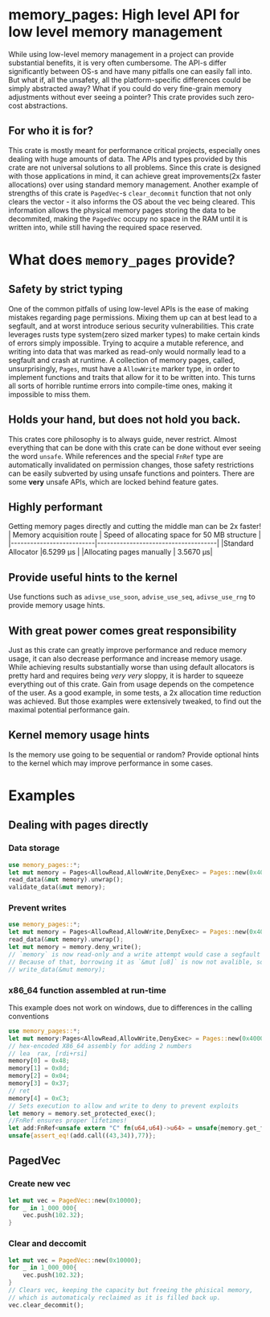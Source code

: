 # memory_pages: High level API for low level memory management
While using low-level memory management in a project can provide substantial benefits, it is very often cumbersome. The API-s differ significantly between OS-s and have many pitfalls one can easily fall into. But what if, all the unsafety, all the platform-specific differences could be simply abstracted away? What if you could do very fine-grain memory adjustments without ever seeing a pointer? This crate provides such zero-cost abstractions.
## For who it is for?
This crate is mostly meant for performance critical projects, especially ones dealing with huge amounts of data. The APIs and types provided by this crate are not universal solutions to all problems. Since this crate is designed with those applications in mind, it can achieve great improvements(2x faster allocations) over using standard memory management. Another example of strengths of this crate is `PagedVec`-s `clear_decommit` function that not only clears the vector - it also informs the OS about the vec being cleared. This information allows the physical memory pages storing the data to be decommited, making the `PagedVec` occupy no space in the RAM until it is written into, while still having the required space reserved.
# What does `memory_pages` provide?
## Safety by strict typing
One of the common pitfalls of using low-level APIs is the ease of making mistakes regarding page permissions. Mixing them up can at best lead to a segfault, and at worst introduce serious security vulnerabilities. This crate leverages rusts type system(zero sized marker types) to make certain kinds of errors simply impossible. Trying to acquire a mutable reference, and writing into data that was marked as read-only would normally lead to a segfault and crash at runtime. A collection of memory pages, called, unsurprisingly, `Pages`, must have a `AllowWrite` marker type, in order to implement functions and traits that allow for it to be written into. This turns all sorts of horrible runtime errors into compile-time ones, making it impossible to miss them.
## Holds your hand, but does not hold you back. 
This crates core philosophy is to always guide, never restrict. Almost everything that can be done with this crate can be done without ever seeing the word `unsafe`. While references and the special `FnRef` type are automatically invalidated on permission changes, those safety restrictions can be easily subverted by using unsafe functions and pointers. 
There are some **very** unsafe APIs, which are locked behind feature gates.
## Highly performant 
Getting memory pages directly and cutting the middle man can be 2x faster!
| Memory acquisition route | Speed of allocating space for 50 MB structure |
|--------------------------|-------------------------------------|
|Standard Allocator |6.5299 µs |
|Allocating pages manually | 3.5670 µs|
## Provide useful hints to the kernel
Use functions such as `adivse_use_soon`, `advise_use_seq`, `adivse_use_rng` to provide memory usage hints.
## With great power comes great responsibility
Just as this crate can greatly improve performance and reduce memory usage, it can also decrease performance and increase memory usage. While achieving results substantially worse than using default allocators is pretty hard and requires being *very* *very* sloppy, it is harder to squeeze everything out of this crate. Gain from usage depends on the competence of the user. As a good example, in some tests, a 2x allocation time reduction was achieved. But those examples were extensively tweaked, to find out the maximal potential performance gain.
## Kernel memory usage hints
Is the memory use going to be sequential or random? Provide optional hints to the kernel which may improve performance in some cases.
# Examples
## Dealing with pages directly
### Data storage
```rust
use memory_pages::*;
let mut memory = Pages<AllowRead,AllowWrite,DenyExec> = Pages::new(0x40000);
read_data(&mut memory).unwrap();
validate_data(&mut memory);
```
### Prevent writes
```rust
use memory_pages::*;
let mut memory = Pages<AllowRead,AllowWrite,DenyExec> = Pages::new(0x40000);
read_data(&mut memory).unwrap();
let mut memory = memory.deny_write();
// `memory` is now read-only and a write attempt would case a segfault
// Because of that, borrowing it as `&mut [u8]` is now not avalible, so this would not compile if used
// write_data(&mut memory);
```
### x86_64 function assembled at run-time
This example does not work on windows, due to differences in the calling conventions
```rust
use memory_pages::*;
let mut memory:Pages<AllowRead,AllowWrite,DenyExec> = Pages::new(0x4000);
// hex-encoded X86_64 assembly for adding 2 numbers
// lea 	rax, [rdi+rsi]
memory[0] = 0x48;
memory[1] = 0x8d;
memory[2] = 0x04;
memory[3] = 0x37;
// ret
memory[4] = 0xC3;
// Sets execution to allow and write to deny to prevent exploits
let memory = memory.set_protected_exec();
//FnRef ensures proper lifetimes!
let add:FnRef<unsafe extern "C" fn(u64,u64)->u64> = unsafe{memory.get_fn(0)};
unsafe{assert_eq!(add.call((43,34)),77)};
```
## PagedVec
### Create new vec
```rust
let mut vec = PagedVec::new(0x10000);
for _ in 1_000_000{
    vec.push(102.32);
}
```
### Clear and deccomit
```rust
let mut vec = PagedVec::new(0x10000);
for _ in 1_000_000{
    vec.push(102.32);
}
// Clears vec, keeping the capacity but freeing the phisical memory,
// which is automaticaly reclaimed as it is filled back up.
vec.clear_decommit();
```

